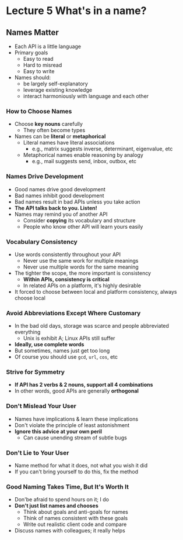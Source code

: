 # Lecture 5 What's in a name?

## Names Matter

* Each API is a little language
* Primary goals
  * Easy to read
  * Hard to misread
  * Easy to write
* Names should:
  * be largely self-explanatory
  * leverage existing knowledge
  * interact harmoniously with language and each other

### How to Choose Names

* Choose **key nouns** carefully
  * They often become types
* Names can be **literal** or **metaphorical**
  * Literal names have literal associations
    * e.g., matrix suggests inverse, determinant, eigenvalue, etc
  * Metaphorical names enable reasoning by analogy
    * e.g., mail suggests send, inbox, outbox, etc

### Names Drive Development

* Good names drive good development
* Bad names inhibit good development
* Bad names result in bad APIs unless you take action
* **The API talks back to you. Listen!**
* Names may remind you of another API
  * Consider **copying** its vocabulary and structure
  * People who know other API will learn yours easily

### Vocabulary Consistency

* Use words consistently throughout your API
  * Never use the same work for multiple meanings
  * Never use multiple words for the same meaning
* The tighter the scope, the more important is consistency
  * **Within APIs, consistency is critical**
  * In related APIs on a platform, it's highly desirable
* It forced to choose between local and platform consistency, always choose local

### Avoid Abbreviations Except Where Customary

* In the bad old days, storage was scarce and people abbreviated everything
  * Unix is exhibit A; Linux APIs still suffer
* **Ideally, use complete words**
* But sometimes, names just get too long
* Of course you should use `gcd`, `url`, `cos`, etc

### Strive for Symmetry

* **If API has 2 verbs & 2 nouns, support all 4 combinations**
* In other words, good APIs are generally **orthogonal**

### Don't Mislead Your User

* Names have implications & learn these implications
* Don't violate the principle of least astonishment
* **Ignore this advice at your own peril**
  * Can cause unending stream of subtle bugs

### Don't Lie to Your User

* Name method for what it does, not what you wish it did
* If you can't bring yourself to do this, fix the method

### Good Naming Takes Time, But It's Worth It

* Don'be afraid to spend hours on it; I do
* **Don't just list names and chooses**
  * Think about goals and anti-goals for names
  * Think of names consistent with these goals
  * Write out realistic client code and compare
* Discuss names with colleagues; it really helps